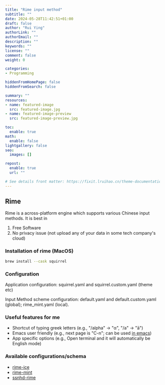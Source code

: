 ```yaml
---
title: "Rime input method"
subtitle: ""
date: 2024-05-28T11:42:51+01:00
draft: false
author: "Rui Ying"
authorLink: ""
authorEmail: ""
description: ""
keywords: ""
license: ""
comment: false
weight: 0

categories:
- Programming

hiddenFromHomePage: false
hiddenFromSearch: false

summary: ""
resources:
- name: featured-image
  src: featured-image.jpg
- name: featured-image-preview
  src: featured-image-preview.jpg

toc:
  enable: true
math:
  enable: false
lightgallery: false
seo:
  images: []

repost:
  enable: true
  url: ""

# See details front matter: https://fixit.lruihao.cn/theme-documentation-content/#front-matter
---
```


<!--more-->

## Rime
Rime is a across-platform engine which supports various Chinese input methods. It is best in

1. Free Software
2. No privacy issue (not upload any of your data in some tech company's cloud)

### Installation of rime (MacOS)

``` bash
brew install --cask squirrel
```

### Configuration

Application configuration:  squirrel.yaml and squirrel.custom.yaml (theme etc)

Input Method scheme configuration: default.yaml and default.custom.yaml (global); rime_mint.yaml (local).


### Useful features for me
* Shortcut of typing greek letters (e.g., "/alpha" -> "α", "/a" -> "ā")
* Emacs user friendly (e.g., next page is "C-n"; can be used [in emacs](https://github.com/DogLooksGood/emacs-rime))
* App specific options (e.g., Open terminal and it will automatically be English mode)


### Available configurations/schema

* [rime-ice](https://github.com/iDvel/rime-ice)
* [rime-mint](https://github.com/ayaka14732/awesome-rime)
* [ssnhd-rime](https://github.com/ssnhd/rime)
